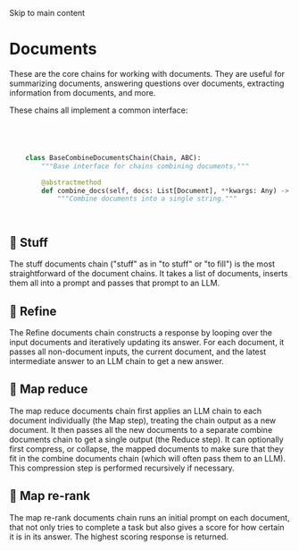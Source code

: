 

Skip to main content

# Documents

These are the core chains for working with documents. They are useful for summarizing documents, answering questions over documents, extracting information from documents, and more.

These chains all implement a common interface:

```python




    class BaseCombineDocumentsChain(Chain, ABC):
        """Base interface for chains combining documents."""

        @abstractmethod
        def combine_docs(self, docs: List[Document], **kwargs: Any) -> Tuple[str, dict]:
            """Combine documents into a single string."""




```


## 📄️ Stuff

The stuff documents chain ("stuff" as in "to stuff" or "to fill") is the most straightforward of the document chains. It takes a list of documents, inserts them all into a prompt and passes that
prompt to an LLM.

## 📄️ Refine

The Refine documents chain constructs a response by looping over the input documents and iteratively updating its answer. For each document, it passes all non-document inputs, the current document,
and the latest intermediate answer to an LLM chain to get a new answer.

## 📄️ Map reduce

The map reduce documents chain first applies an LLM chain to each document individually (the Map step), treating the chain output as a new document. It then passes all the new documents to a separate
combine documents chain to get a single output (the Reduce step). It can optionally first compress, or collapse, the mapped documents to make sure that they fit in the combine documents chain (which
will often pass them to an LLM). This compression step is performed recursively if necessary.

## 📄️ Map re-rank

The map re-rank documents chain runs an initial prompt on each document, that not only tries to complete a task but also gives a score for how certain it is in its answer. The highest scoring response
is returned.
